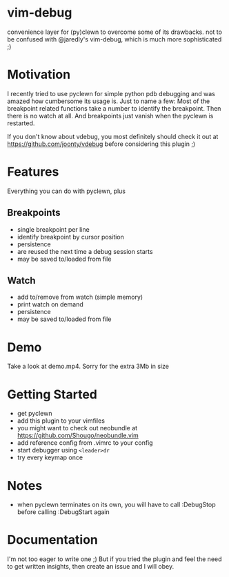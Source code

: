 # vim-debug
convenience layer for (py)clewn to overcome some of its drawbacks. not to be confused with @jaredly's vim-debug, which is much more sophisticated ;)

Motivation
==========
I recently tried to use pyclewn for simple python pdb debugging and was amazed how cumbersome its usage is. Just to name a few: Most of the breakpoint related functions take a number to identify the breakpoint. Then there is no watch at all. And breakpoints just vanish when the pyclewn is restarted.

If you don't know about vdebug, you most definitely should check it out at https://github.com/joonty/vdebug before considering this plugin ;)

Features
========

Everything you can do with pyclewn, plus

Breakpoints
-----------

- single breakpoint per line
- identify breakpoint by cursor position
- persistence
 - are reused the next time a debug session starts
 - may be saved to/loaded from file

Watch
-----

- add to/remove from watch (simple memory)
- print watch on demand
- persistence
 - may be saved to/loaded from file

Demo
====

Take a look at demo.mp4. Sorry for the extra 3Mb in size

Getting Started
===============

- get pyclewn
- add this plugin to your vimfiles
 - you might want to check out neobundle at https://github.com/Shougo/neobundle.vim
- add reference config from .vimrc to your config
- start debugger using `<leader>dr`
- try every keymap once

Notes
=====

- when pyclewn terminates on its own, you will have to call :DebugStop before calling :DebugStart again

Documentation
=============

I'm not too eager to write one ;) But if you tried the plugin and feel the need to get written insights, then create an issue and I will obey.

